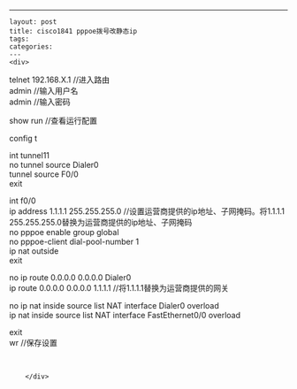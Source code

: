 ---
    layout: post
    title: cisco1841 pppoe拨号改静态ip
    tags:
    categories:
    ---
    <div>
<div>
<div id="sina_keyword_ad_area2" class="articalContent   ">
<p>telnet 192.168.X.1 //进入路由<br />
admin //输入用户名<br />
admin //输入密码</p>
<p>show run //查看运行配置</p>
<p>config t</p>
<p>int tunnel11<br />
no tunnel source Dialer0<br />
tunnel source F0/0<br />
exit</p>
<p>int f0/0<br />
ip address 1.1.1.1 255.255.255.0 //设置运营商提供的ip地址、子网掩码。将1.1.1.1
255.255.255.0替换为运营商提供的ip地址、子网掩码<br />
no pppoe enable group global<br />
no pppoe-client dial-pool-number 1<br />
ip nat outside<br />
exit</p>
<p>no ip route 0.0.0.0 0.0.0.0 Dialer0<br />
ip route 0.0.0.0 0.0.0.0 1.1.1.1 //将1.1.1.1替换为运营商提供的网关</p>
<p>no ip nat inside source list NAT interface Dialer0
overload<br />
ip nat inside source list NAT interface FastEthernet0/0
overload</p>
<p>exit<br />
wr //保存设置</p>
<p>&nbsp;</p>
							
		</div>
</div>
</div>
    
